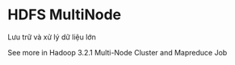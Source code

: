 # HDFS MultiNode
 Lưu trữ và xử lý dữ liệu lớn
 
See more in Hadoop 3.2.1 Multi-Node Cluster and Mapreduce Job
